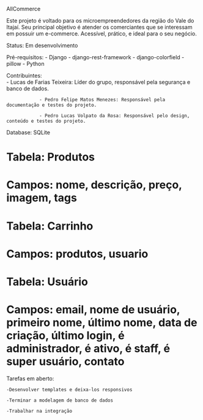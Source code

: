 AllCommerce

Este projeto é voltado para os microempreendedores da região do Vale do Itajaí. Seu principal objetivo é atender os comerciantes que se interessam em possuir um e-commerce. Acessível, prático, e ideal para o seu negócio.

Status: Em desenvolvimento

Pré-requisitos: 
                - Django
                - django-rest-framework
                - django-colorfield
                - pillow
                - Python

Contribuintes:  
                - Lucas de Farias Teixeira: Líder do grupo, responsável pela segurança e banco de dados.
                
                - Pedro Felipe Matos Menezes: Responsável pela documentação e testes do projeto.

                - Pedro Lucas Volpato da Rosa: Responsável pelo design, conteúdo e testes do projeto.

Database: SQLite

# Tabela: Produtos
# Campos: nome, descrição, preço, imagem, tags

# Tabela: Carrinho
# Campos: produtos, usuario

# Tabela: Usuário
# Campos: email, nome de usuário, primeiro nome, último nome, data de criação, último login, é administrador, é ativo, é staff, é super usuário, contato


Tarefas em aberto:

    -Desenvolver templates e deixa-los responsivos

    -Terminar a modelagem de banco de dados

    -Trabalhar na integração